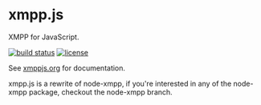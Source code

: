 #  xmpp.js

XMPP for JavaScript.

[![build status](https://img.shields.io/travis/xmppjs/xmpp.js/master.svg?maxAge=2592000&style=flat-square)](https://travis-ci.org/xmppjs/xmpp.js/branches)
[![license](https://img.shields.io/github/license/xmppjs/xmpp.js.svg?maxAge=2592000&style=flat-square)](https://raw.githubusercontent.com/xmppjs/xmpp.js/master/LICENSE)

See [xmppjs.org](http://xmppjs.org) for documentation.

xmpp.js is a rewrite of node-xmpp, if you're interested in any of the node-xmpp package, checkout the node-xmpp branch.
